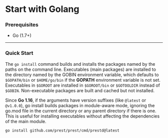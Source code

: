 # Start with Golang

### Prerequisites

* Go (1.7+)

***

### Quick Start

The `go install` command builds and installs the packages named by the paths on the command line. Executables (main packages) are installed to the directory named by the GOBIN environment variable, which defaults to `$GOPATH/bin` or `$HOME/go/bin` if the **GOPATH** environment variable is not set. Executables in `$GOROOT` are installed in `$GOROOT/bin` or `$GOTOOLDIR` instead of `$GOBIN`. Non-executable packages are built and cached but not installed.

Since **Go 1.16**, if the arguments have version suffixes (like `@latest` or `@v1.0.0`), go install builds packages in module-aware mode, ignoring the go.mod file in the current directory or any parent directory if there is one. This is useful for installing executables without affecting the dependencies of the main module.

```sh
go install github.com/prest/prest/cmd/prestd@latest
```
